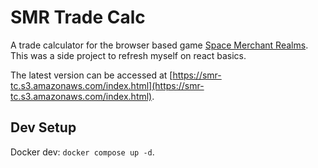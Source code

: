 # SMR Trade Calc

A trade calculator for the browser based game [Space Merchant Realms](https://smrealms.de). This was a side project to refresh myself on react basics. 

The latest version can be accessed at [https://smr-tc.s3.amazonaws.com/index.html](https://smr-tc.s3.amazonaws.com/index.html).

## Dev Setup

Docker dev: `docker compose up -d`.
